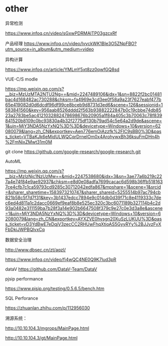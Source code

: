 # other
异常检测

https://www.infoq.cn/video/sGxwPDRMAlTP03gzcxRf

产品经理
https://www.infoq.cn/video/lvvckWK1BIe3O5ZNpFBO?utm_source=in_album&utm_medium=video

异构计算

https://www.infoq.cn/article/YMLmY5xt8zz0qwfGQ8sd

VUE-C/S modle

https://mp.weixin.qq.com/s?__biz=MzUzMTA2NTU2Ng==&mid=2247489106&idx=1&sn=8822f2bc01481bac4d168482ac730288&chksm=fa4969e3cd3ee0f58a9a23f7627eabf477b65e419082d0d6dcdf96df99ce8bceb9d8731d3ed6&scene=126&sessionid=1583841560&key=956aab8526dddd2f563b93882222847b0c19cbbe74db8523a2783be5ac4121032882478698676b20905a1f84a405c3b70063c78f839841520b8109c0bc93830a4b32f2775df130b79ad54c5e64a2d9de&ascene=1&uin=MjY3NDA5NzYxNQ%3D%3D&devicetype=Windows+10&version=62080079&lang=zh_CN&exportkey=Aen776emOiAzzfk%2FIC9sBB0%3D&pass_ticket=VTBaKJk6eMidULWQCqrDrnelOm0x4ArohywxBh36ksuFmDHn4h%2FmNixZMwt31m0M


git clone https://github.com/google-research/google-research.git

AutoML 

https://mp.weixin.qq.com/s?__biz=MzIzNjc1NzUzMw==&mid=2247538680&idx=3&sn=3ae77a6b219c227a4e74f84e9ae92937&chksm=e8d0e08adfa7699cacac6d598b36ffb5181637ce4cfb7c1ca59793cd9285c30712042edfa867&mpshare=1&scene=1&srcid=&sharer_sharetime=1583973210747&sharer_shareid=5255514b97ac794cb821b58c5f7d7f31&key=3b1437edcc7894e9c014db0d39f71c8e4119333c7dec6ed4d811a1c2dacc0669ef9eaf8b8e525ec320c3bc6071189b327114b4c2d93a0482e311159ba7b28f3a14e902b6647508f379c9e27c0e3d3a8e&ascene=1&uin=MjY3NDA5NzYxNQ%3D%3D&devicetype=Windows+10&version=62080079&lang=zh_CN&exportkey=AYXZVE0hysgn20XuSzLUKUU%3D&pass_ticket=vD3YdBwE7eDqjV3zecCC2RHUwFhqXtioAS5GyyRYy%2BJJvzFvXFbDkiJWPBQlvxCq

数据安全治理

http://www.dbsec.cn/zt/aqzl/

https://www.infoq.cn/video/fi4wQC4NE0Q9K7lud3pR

dataV
https://github.com/DataV-Team/DataV


pjsip performance 

https://www.pjsip.org/testing/0.5.6.5/bench.htm

SQL Perforance 

https://zhuanlan.zhihu.com/p/112956030

溯源系统： 

http://10.10.104.3/mgrops/MainPage.html

http://10.10.104.3/gt/MainPage.html

